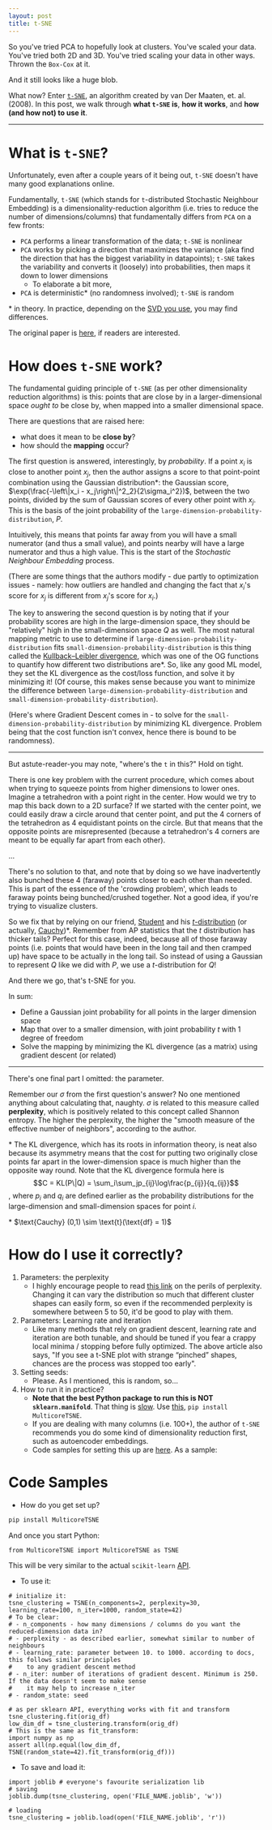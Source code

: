 ```yaml
---
layout: post
title: t-SNE
---
```


So you've tried PCA to hopefully look at clusters. You've scaled your data. You've tried both 2D and 3D. You've tried scaling your data in other ways. Thrown the `Box-Cox` at it.

And it still looks like a huge blob.

What now? Enter [`t-SNE`](https://lvdmaaten.github.io/tsne/), an algorithm created by van Der Maaten, et. al. (2008). In this post, we walk through **what `t-SNE` is**, **how it works**, and **how (and how not) to use it**.  

----

# What is `t-SNE`?

Unfortunately, even after a couple years of it being out, `t-SNE` doesn't have many good explanations online.

Fundamentally, `t-SNE` (which stands for `t`-distributed Stochastic Neighbour Embedding) is a dimensionality-reduction algorithm (i.e. tries to reduce the number of dimensions/columns) that fundamentally differs from `PCA` on a few fronts:
- `PCA` performs a linear transformation of the data; `t-SNE` is nonlinear
- `PCA` works by picking a direction that maximizes the variance (aka find the direction that has the biggest variability in datapoints); `t-SNE` takes the variability and converts it (loosely) into probabilities, then maps it down to lower dimensions
    - To elaborate a bit more,  
- `PCA` is deterministic* (no randomness involved); `t-SNE` is random

\* in theory. In practice, depending on the [SVD you use](https://scikit-learn.org/stable/modules/generated/sklearn.decomposition.PCA.html), you may find differences.

The original paper is [here](https://lvdmaaten.github.io/publications/papers/JMLR_2008.pdf), if readers are interested.
        
# How does `t-SNE` work?

The fundamental guiding principle of `t-SNE` (as per other dimensionality reduction algorithms) is this: points that are close by in a larger-dimensional space *ought to* be close by, when mapped into a smaller dimensional space.

There are questions that are raised here:
- what does it mean to be **close by**? 
- how should the **mapping** occur?

The first question is answered, interestingly, by *probability*. If a point $x_i$ is close to another point $x_j$, then the author assigns a score to that point-point combination using the Gaussian distribution\*: the Gaussian score, $\exp(\frac{-\left\|x_i - x_j\right\|^2_2}{2\sigma_i^2})$, between the two points, divided by the sum of Gaussian scores of every other point with $x_j$. This is the basis of the joint probability of the `large-dimension-probability-distribution`, $P$.

Intuitively, this means that points far away from you will have a small numerator (and thus a small value), and points nearby will have a large numerator and thus a high value. This is the start of the *Stochastic Neighbour Embedding* process.

(There are some things that the authors modify - due partly to optimization issues - namely: how outliers are handled and changing the fact that $x_i$'s score for $x_j$ is different from $x_j$'s score for $x_i$.)

The key to answering the second question is by noting that if your probability scores are high in the large-dimension space, they should be "relatively" high in the small-dimension space $Q$ as well. The most natural mapping metric to use to determine if `large-dimension-probability-distribution` fits `small-dimension-probability-distribution` is this thing called the [Kullback–Leibler divergence](https://en.wikipedia.org/wiki/Kullback%E2%80%93Leibler_divergence), which was one of the OG functions to quantify how different two distributions are\*. So, like any good ML model, they set the KL divergence as the cost/loss function, and solve it by minimizing it! (Of course, this makes sense because you want to minimize the difference between `large-dimension-probability-distribution` and `small-dimension-probability-distribution`). 

(Here's where Gradient Descent comes in - to solve for the `small-dimension-probability-distribution` by minimizing KL divergence. Problem being that the cost function isn't convex, hence there is bound to be randomness).

---

But astute-reader-you may note, "where's the `t` in this?" Hold on tight. 

There is one key problem with the current procedure, which comes about when trying to squeeze points from higher dimensions to lower ones. Imagine a tetrahedron with a point right in the center. How would we try to map this back down to a 2D surface? If we started with the center point, we could easily draw a circle around that center point, and put the 4 corners of the tetrahedron as 4 equidistant points on the circle. But that means that the opposite points are misrepresented (because a tetrahedron's 4 corners are meant to be equally far apart from each other). 

...

There's no solution to that, and note that by doing so we have inadvertently also bunched these 4 (faraway) points closer to each other than needed. This is part of the essence of the 'crowding problem', which leads to faraway points being bunched/crushed together. Not a good idea, if you're trying to visualize clusters.

So we fix that by relying on our friend, [Student](https://en.wikipedia.org/wiki/William_Sealy_Gosset) and his [$t$-distribution](https://en.wikipedia.org/wiki/Student%27s_t-distribution) (or actually, [Cauchy](https://en.wikipedia.org/wiki/Cauchy_distribution))\*. Remember from AP statistics that the $t$ distribution has thicker tails? Perfect for this case, indeed, because all of those faraway points (i.e. points that would have been in the long tail and then cramped up) have space to be actually in the long tail. So instead of using a Gaussian to represent $Q$ like we did with $P$, we use a $t$-distribution for $Q$!

And there we go, that's t-SNE for you.

In sum:
- Define a Gaussian joint probability for all points in the larger dimension space
- Map that over to a smaller dimension, with joint probability $t$ with 1 degree of freedom
- Solve the mapping by minimizing the KL divergence (as a matrix) using gradient descent (or related)

---

There's one final part I omitted: the parameter.

Remember our $\sigma$ from the first question's answer? No one mentioned anything about calculating that, naughty. $\sigma$ is related to this measure called **perplexity**, which is positively related to this concept called Shannon entropy. The higher the perplexity, the higher the "smooth measure of the effective number of neighbors", according to the author.

\* The KL divergence, which has its roots in information theory, is neat also because its asymmetry means that the cost for putting two originally close points far apart in the lower-dimension space is much higher than the opposite way round. Note that the KL divergence formula here is $$C = KL(P\|Q) = \sum_i\sum_jp_{ij}\log\frac{p_{ij}}{q_{ij}}$$, where $p_i$ and $q_i$ are defined earlier as the probability distributions for the large-dimension and small-dimension spaces for point $i$.

\* $\text{Cauchy} (0,1) \sim \text{t}(\text{df} = 1)\$

# How do I use it correctly?

1. Parameters: the perplexity
    - I highly encourage people to read [this link](https://distill.pub/2016/misread-tsne/) on the perils of perplexity. Changing it can vary the distribution so much that different cluster shapes can easily form, so even if the recommended perplexity is somewhere between 5 to 50, it'd be good to play with them.
2. Parameters: Learning rate and iteration
    - Like many methods that rely on gradient descent, learning rate and iteration are both tunable, and should be tuned if you fear a crappy local minima / stopping before fully optimized. The above article also says, "If you see a t-SNE plot with strange “pinched” shapes, chances are the process was stopped too early".
3. Setting seeds:
    - Please. As I mentioned, this is random, so...
4. How to run it in practice?
    - **Note that the best Python package to run this is NOT `sklearn.manifold`**. That thing is [slow](https://umap-learn.readthedocs.io/en/latest/benchmarking.html). Use [this](https://github.com/DmitryUlyanov/Multicore-TSNE), `pip install MulticoreTSNE`.
    - If you are dealing with many columns (i.e. 100+), the author of `t-SNE` recommends you do some kind of dimensionality reduction first, such as autoencoder embeddings.
    - Code samples for setting this up are [here](https://scikit-learn.org/stable/modules/generated/sklearn.manifold.TSNE.html). As a sample:
    
    
# Code Samples

- How do you get set up?

```bash
pip install MulticoreTSNE
```

And once you start Python:
```pythonstub
from MulticoreTSNE import MulticoreTSNE as TSNE
```

This will be very similar to the actual `scikit-learn` [API](https://scikit-learn.org/stable/modules/generated/sklearn.manifold.TSNE.html).

- To use it:

```pythonstub
# initialize it:
tsne_clustering = TSNE(n_components=2, perplexity=30, learning_rate=100, n_iter=1000, random_state=42)
# To be clear:
# - n_components - how many dimensions / columns do you want the reduced-dimension data in?
# - perplexity - as described earlier, somewhat similar to number of neighbours
# - learning_rate: parameter between 10. to 1000. according to docs, this follows similar principles 
#    to any gradient descent method
# - n_iter: number of iterations of gradient descent. Minimum is 250. If the data doesn't seem to make sense 
#    it may help to increase n_iter
# - random_state: seed  

# as per sklearn API, everything works with fit and transform
tsne_clustering.fit(orig_df)
low_dim_df = tsne_clustering.transform(orig_df)
# This is the same as fit_transform:
import numpy as np
assert all(np.equal(low_dim_df, TSNE(random_state=42).fit_transform(orig_df)))
```

- To save and load it:
```pythonstub
import joblib # everyone's favourite serialization lib
# saving
joblib.dump(tsne_clustering, open('FILE_NAME.joblib', 'w'))

# loading
tsne_clustering = joblib.load(open('FILE_NAME.joblib', 'r'))
```